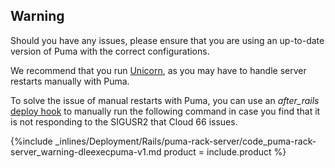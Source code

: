 <!--  usedin: [ _rails/deployment/puma-rack-server-v1.md] -->


## Warning

Should you have any issues, please ensure that you are using an up-to-date version of Puma with the correct configurations.

We recommend that you run [Unicorn](/web-server/unicorn-rack-server), as you may have to handle server restarts manually with Puma.


To solve the issue of manual restarts with Puma, you can use an _after_rails_ [deploy hook](/deployment/deploy-hooks) to manually run the following command in case you find that it is not responding to the SIGUSR2 that Cloud 66 issues.

{%include _inlines/Deployment/Rails/puma-rack-server/code_puma-rack-server_warning-dleexecpuma-v1.md  product = include.product %}



